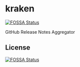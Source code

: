 # kraken
[![FOSSA Status](https://app.fossa.io/api/projects/git%2Bgithub.com%2Fbergren2%2Fkraken.svg?type=shield)](https://app.fossa.io/projects/git%2Bgithub.com%2Fbergren2%2Fkraken?ref=badge_shield)

GitHub Release Notes Aggregator


## License
[![FOSSA Status](https://app.fossa.io/api/projects/git%2Bgithub.com%2Fbergren2%2Fkraken.svg?type=large)](https://app.fossa.io/projects/git%2Bgithub.com%2Fbergren2%2Fkraken?ref=badge_large)